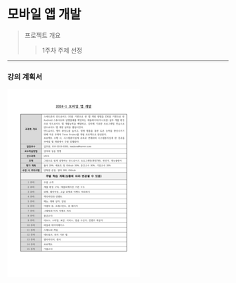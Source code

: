 모바일 앱 개발
==============
>프로젝트 개요
>  >1주차 주제 선정
- - -
### 강의 계획서
<img src="mobilAppReport.jpg.jpg" width="60%" alt="report"></img>
